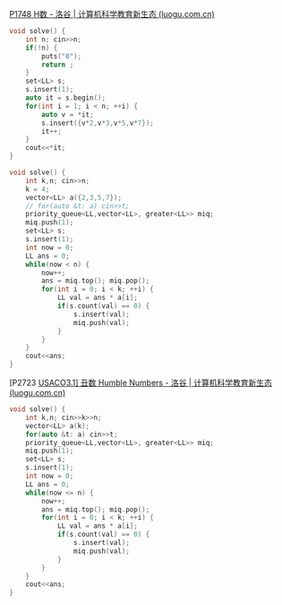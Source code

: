 [P1748 H数 - 洛谷 | 计算机科学教育新生态 (luogu.com.cn)](https://www.luogu.com.cn/problem/P1748)

```cpp
void solve() {
    int n; cin>>n;
    if(!n) {
        puts("0");
        return ;
    }
    set<LL> s;
    s.insert(1);
    auto it = s.begin();
    for(int i = 1; i < n; ++i) {
        auto v = *it;
        s.insert({v*2,v*3,v*5,v*7});
        it++;
    }
    cout<<*it;
}
```



```cpp
void solve() {
    int k,n; cin>>n;
    k = 4;
    vector<LL> a({2,3,5,7});
    // for(auto &t: a) cin>>t;
    priority_queue<LL,vector<LL>, greater<LL>> miq;
    miq.push(1);
    set<LL> s;
    s.insert(1);
    int now = 0;
    LL ans = 0;
    while(now < n) {
        now++;
        ans = miq.top(); miq.pop();
        for(int i = 0; i < k; ++i) {
            LL val = ans * a[i];
            if(s.count(val) == 0) {
                s.insert(val);
                miq.push(val);
            }
        }
    }
    cout<<ans;
}
```







[P2723 [USACO3.1\] 丑数 Humble Numbers - 洛谷 | 计算机科学教育新生态 (luogu.com.cn)](https://www.luogu.com.cn/problem/P2723)

```cpp
void solve() {
    int k,n; cin>>k>>n;
    vector<LL> a(k);
    for(auto &t: a) cin>>t;
    priority_queue<LL,vector<LL>, greater<LL>> miq;
    miq.push(1);
    set<LL> s;
    s.insert(1);
    int now = 0;
    LL ans = 0;
    while(now <= n) {
        now++;
        ans = miq.top(); miq.pop();
        for(int i = 0; i < k; ++i) {
            LL val = ans * a[i];
            if(s.count(val) == 0) {
                s.insert(val);
                miq.push(val);
            }
        }
    }
    cout<<ans;
}
```

